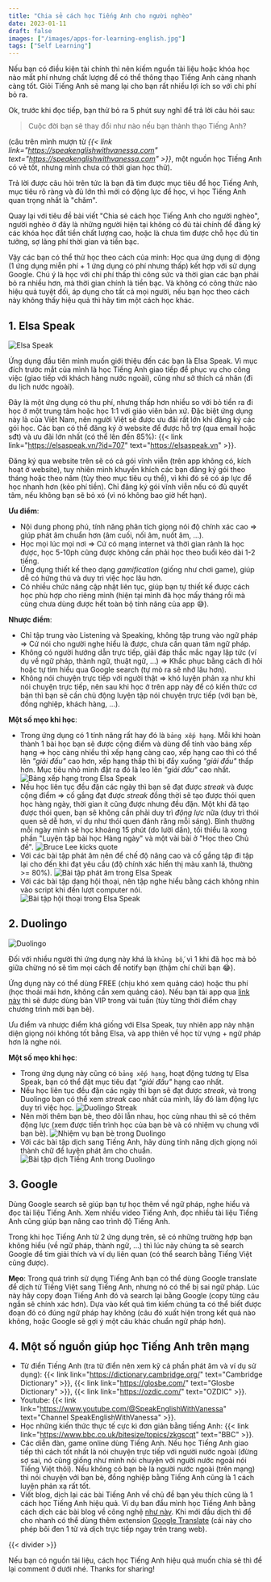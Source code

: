 ```yaml
---
title: "Chia sẻ cách học Tiếng Anh cho người nghèo"
date: 2023-01-11
draft: false
images: ["/images/apps-for-learning-english.jpg"]
tags: ["Self Learning"]
---
```


Nếu bạn có điều kiện tài chính thì nên kiếm nguồn tài liệu hoặc khóa học nào mất phí nhưng chất lượng để có thể thông thạo Tiếng Anh càng nhanh càng tốt. Giỏi Tiếng Anh sẽ mang lại cho bạn rất nhiều lợi ích so với chi phí bỏ ra.

Ok, trước khi đọc tiếp, bạn thử bỏ ra 5 phút suy nghĩ để trả lời câu hỏi sau:

> Cuộc đời bạn sẽ thay đổi như nào nếu bạn thành thạo Tiếng Anh?

(câu trên mình mượn từ _{{< link link="https://speakenglishwithvanessa.com" text="https://speakenglishwithvanessa.com" >}}_, một nguồn học Tiếng Anh có vẻ tốt, nhưng mình chưa có thời gian học thử).

Trả lời được câu hỏi trên tức là bạn đã tìm được mục tiêu để học Tiếng Anh, mục tiêu rõ ràng và đủ lớn thì mới có động lực để học, vì học Tiếng Anh quan trọng nhất là "chăm".

Quay lại với tiêu đề bài viết "Chia sẻ cách học Tiếng Anh cho người nghèo", người nghèo ở đây là những người hiện tại không có đủ tài chính để đăng ký các khóa học đắt tiền chất lượng cao, hoặc là chưa tìm được chỗ học đủ tin tưởng, sợ lãng phí thời gian và tiền bạc.

Vậy các bạn có thể thử học theo cách của mình: Học qua ứng dụng di động (1 ứng dụng miễn phí + 1 ứng dụng có phí nhưng thấp) kết hợp với sử dụng Google. Chú ý là học với chi phí thấp thì công sức và thời gian các bạn phải bỏ ra nhiều hơn, mà thời gian chính là tiền bạc. Và không có công thức nào hiệu quả tuyệt đối, áp dụng cho tất cả mọi người, nếu bạn học theo cách này không thấy hiệu quả thì hãy tìm một cách học khác.

## 1. Elsa Speak

![Elsa Speak](/images/elsa-speak-logo.png)

Ứng dụng đầu tiên mình muốn giới thiệu đến các bạn là Elsa Speak.
Vì mục đích trước mắt của mình là học Tiếng Anh giao tiếp để phục vụ cho công việc (giao tiếp với khách hàng nước ngoài), cũng như sở thích cá nhân (đi du lịch nước ngoài).

Đây là một ứng dụng có thu phí, nhưng thấp hơn nhiều so với bỏ tiền ra đi học ở một trung tâm hoặc học 1:1 với giáo viên bản xứ.
Đặc biệt ứng dụng này là của Việt Nam, nên người Việt sẽ được ưu đãi rất lớn khi đăng ký các gói học. Các bạn có thể đăng ký ở website để được hỗ trợ (qua email hoặc sđt) và ưu đãi lớn nhất (có thể lên đến 85%): {{< link link="https://elsaspeak.vn/?id=707" text="https://elsaspeak.vn" >}}.

Đăng ký qua website trên sẽ có cả gói vĩnh viễn (trên app không có, kích hoạt ở website), tuy nhiên mình khuyến khích các bạn đăng ký gói theo tháng hoặc theo năm (tùy theo mục tiêu cụ thể), vì khi đó sẽ có áp lực để học nhanh hơn (kẻo phí tiền). Chỉ đăng ký gói vĩnh viễn nếu có đủ quyết tâm, nếu không bạn sẽ bỏ xó (vì nó không bao giờ hết hạn).

**Ưu điểm**:

- Nội dung phong phú, tính năng phân tích giọng nói độ chính xác cao => giúp phát âm chuẩn hơn (âm cuối, nối âm, nuốt âm, ...).
- Học mọi lúc mọi nơi => Cứ có mạng internet và thời gian rảnh là học được, học 5-10ph cũng được không cần phải học theo buổi kéo dài 1-2 tiếng.
- Ứng dụng thiết kế theo dạng _gamification_ (giống như chơi game), giúp dễ có hứng thú và duy trì việc học lâu hơn.
- Có nhiều chức năng cập nhật liên tục, giúp bạn tự thiết kế được cách học phù hợp cho riêng mình (hiện tại mình đã học mấy tháng rồi mà cũng chưa dùng được hết toàn bộ tính năng của app 😅).

**Nhược điểm**:

- Chỉ tập trung vào Listening và Speaking, không tập trung vào ngữ pháp => Cứ nói cho người nghe hiểu là được, chưa cần quan tâm ngữ pháp.
- Không có người hướng dẫn trực tiếp, giải đáp thắc mắc ngay lập tức (ví dụ về ngữ pháp, thành ngữ, thuật ngữ, ...) => Khắc phục bằng cách đi hỏi hoặc tự tìm hiểu qua Google search (tự mò ra sẽ nhớ lâu hơn).
- Không nói chuyện trực tiếp với người thật => khó luyện phản xạ như khi nói chuyện trực tiếp, nên sau khi học ở trên app này để có kiến thức cơ bản thì bạn sẽ cần chủ động luyện tập nói chuyện trực tiếp (với bạn bè, đồng nghiệp, khách hàng, ...).

**Một số mẹo khi học**:

- Trong ứng dụng có 1 tính năng rất hay đó là `bảng xếp hạng`. Mỗi khi hoàn thành 1 bài học bạn sẽ được cộng điểm và dùng để tính vào bảng xếp hạng => học càng nhiều thì xếp hạng càng cao, xếp hạng cao thì có thể lên _"giải đấu"_ cao hơn, xếp hạng thấp thì bị đẩy xuống _"giải đấu"_ thấp hơn. Mục tiêu nhỏ mình đặt ra đó là leo lên _"giải đấu"_ cao nhất.
  ![Bảng xếp hạng trong Elsa Speak](/images/elsa-speak-bang-xep-hang.jpg)
- Nếu học liên tục đều đặn các ngày thì bạn sẽ đạt được _streak_ và được cộng điểm => cố gắng đạt được _streak_ đồng thời sẽ tạo được thói quen học hàng ngày, thời gian ít cũng được nhưng đều đặn. Một khi đã tạo được thói quen, bạn sẽ không cần phải duy trì _động lực_ nữa (duy trì thói quen sẽ dễ hơn, ví dụ như thói quen đánh răng mỗi sáng). Bình thường mỗi ngày mình sẽ học khoảng 15 phút (do lười dần), tối thiểu là xong phần "Luyện tập bài học Hàng ngày" và một vài bài ở "Học theo Chủ đề".
  ![Bruce Lee kicks quote](/images/bruce-lee-kicks-quote.jpg)
- Với các bài tập phát âm nên để chế độ nâng cao và cố gắng tập đi tập lại cho đến khi đạt yêu cầu (độ chính xác hiển thị màu xanh lá, thường >= 80%).
  ![Bài tập phát âm trong Elsa Speak](/images/elsa-speak-bai-tap-phat-am.jpg)
- Với các bài tập dạng hội thoại, nên tập nghe hiểu bằng cách không nhìn vào script khi đến lượt computer nói.
  ![Bài tập hội thoại trong Elsa Speak](/images/elsa-speak-bai-tap-hoi-thoai.jpg)

## 2. Duolingo

![Duolingo](/images/duolingo-logo.png)

Đối với nhiều người thì ứng dụng này khá là `khủng bố`, vì 1 khi đã học mà bỏ giữa chừng nó sẽ tìm mọi cách để notify bạn (thậm chí chửi bạn 😂).

Ứng dụng này có thể dùng FREE (chịu khó xem quảng cáo) hoặc thu phí (học thoải mái hơn, không cần xem quảng cáo). Nếu bạn tải app qua [link này](https://invite.duolingo.com/BDHTZTB5CWWKTPCW4SC7UAAYZI) thì sẽ được dùng bản VIP trong vài tuần (tùy từng thời điểm chạy chương trình mời bạn bè).

Ưu điểm và nhược điểm khá giống với Elsa Speak, tuy nhiên app này nhận diện giọng nói không tốt bằng Elsa, và app thiên về học từ vựng + ngữ pháp hơn là nghe nói.

**Một số mẹo khi học**:

- Trong ứng dụng này cũng có `bảng xếp hạng`, hoạt động tương tự Elsa Speak, bạn có thể đặt mục tiêu đạt _"giải đấu"_ hạng cao nhất.
- Nếu học liên tục đều đặn các ngày thì bạn sẽ đạt được _streak_, và trong Duolingo bạn có thể xem _streak_ cao nhất của mình, lấy đó làm động lực duy trì việc học.
  ![Duolingo Streak](/images/duolingo-streak.jpg)
- Nên mời thêm bạn bè, theo dõi lẫn nhau, học cùng nhau thì sẽ có thêm động lực (xem được tiến trình học của bạn bè và có nhiệm vụ chung với bạn bè).
  ![Nhiệm vụ bạn bè trong Duolingo](/images/duolingo-nhiem-vu-ban-be.jpg)
- Với các bài tập dịch sang Tiếng Anh, hãy dùng tính năng dịch giọng nói thành chữ để luyện phát âm cho chuẩn.
  ![Bài tập dịch Tiếng Anh trong Duolingo](/images/duolingo-bai-tap-dich-tieng-anh.jpg)

## 3. Google

Dùng Google search sẽ giúp bạn tự học thêm về ngữ pháp, nghe hiểu và đọc tài liệu Tiếng Anh. Xem nhiều video Tiếng Anh, đọc nhiều tài liệu Tiếng Anh cũng giúp bạn nâng cao trình độ Tiếng Anh.

Trong khi học Tiếng Anh từ 2 ứng dụng trên, sẽ có những trường hợp bạn không hiểu (về ngữ pháp, thành ngữ, ...) thì lúc này chúng ta sẽ search Google để tìm giải thích và ví dụ liên quan (có thể search bằng Tiếng Việt cũng được).

**Mẹo**: Trong quá trình sử dụng Tiếng Anh bạn có thể dùng Google translate để dịch từ Tiếng Việt sang Tiếng Anh, nhưng nó có thể bị sai ngữ pháp. Lúc này hãy copy đoạn Tiếng Anh đó và search lại bằng Google (copy từng câu ngắn sẽ chính xác hơn). Dựa vào kết quả tìm kiếm chúng ta có thể biết được đoạn đó có đúng ngữ pháp hay không (câu đó xuất hiện trong kết quả nào không, hoặc Google sẽ gợi ý một câu khác chuẩn ngữ pháp hơn).

## 4. Một số nguồn giúp học Tiếng Anh trên mạng

- Từ điển Tiếng Anh (tra từ điển nên xem kỹ cả phần phát âm và ví dụ sử dụng): {{< link link="https://dictionary.cambridge.org/" text="Cambridge Dictionary" >}}, {{< link link="https://glosbe.com/" text="Glosbe Dictionary" >}}, {{< link link="https://ozdic.com/" text="OZDIC" >}}.
- Youtube: {{< link link="https://www.youtube.com/@SpeakEnglishWithVanessa" text="Channel SpeakEnglishWithVanessa" >}}.
- Học những kiến thức thực tế cực kì đơn giản bằng tiếng Anh: {{< link link="https://www.bbc.co.uk/bitesize/topics/zkgscqt" text="BBC" >}}.
- Các diễn đàn, game online dùng Tiếng Anh. Nếu học Tiếng Anh giao tiếp thì cách tốt nhất là nói chuyện trực tiếp với người nước ngoài (đừng sợ sai, nó cũng giống như mình nói chuyện với người nước ngoài nói Tiếng Việt thôi). Nếu không có bạn bè là người nước ngoài (trên mạng) thì nói chuyện với bạn bè, đồng nghiệp bằng Tiếng Anh cũng là 1 cách luyện phản xạ rất tốt.
- Viết blog, dịch lại các bài Tiếng Anh về chủ đề bạn yêu thích cũng là 1 cách học Tiếng Anh hiệu quả. Ví dụ ban đầu mình học Tiếng Anh bằng cách dịch các bài blog về công nghệ [như&nbsp;này](/tags/english-translated). Khi mới đầu dịch thì để cho nhanh có thể dùng thêm extension [Google&nbsp;Translate](https://chrome.google.com/webstore/detail/google-translate/aapbdbdomjkkjkaonfhkkikfgjllcleb) (cái này cho phép bôi đen 1 từ và dịch trực tiếp ngay trên trang web).

{{< divider >}}

Nếu bạn có nguồn tài liệu, cách học Tiếng Anh hiệu quả muốn chia sẻ thì để lại comment ở dưới nhé. Thanks for sharing!
